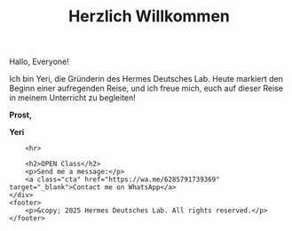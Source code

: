 </head>
<body>
    <header>
        <h1>Herzlich Willkommen</h1>
    </header>
    <div class="container">
        <p>Hallo, Everyone!</p>
        <p>Ich bin Yeri, die Gründerin des Hermes Deutsches Lab. Heute markiert den Beginn einer aufregenden Reise, und ich freue mich, euch auf dieser Reise in meinem Unterricht zu begleiten!</p>
        <p><strong>Prost,</strong></p>
        <p><strong>Yeri</strong></p>

        <hr>

        <h2>OPEN Class</h2>
        <p>Send me a message:</p>
        <a class="cta" href="https://wa.me/6285791739369" target="_blank">Contact me on WhatsApp</a>
    </div>
    <footer>
        <p>&copy; 2025 Hermes Deutsches Lab. All rights reserved.</p>
    </footer>
</body>
</html>
